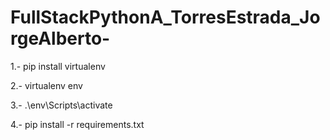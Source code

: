 # FullStackPythonA_TorresEstrada_JorgeAlberto-

1.- pip install virtualenv

2.- virtualenv env

3.- .\env\Scripts\activate 

4.- pip install -r requirements.txt
